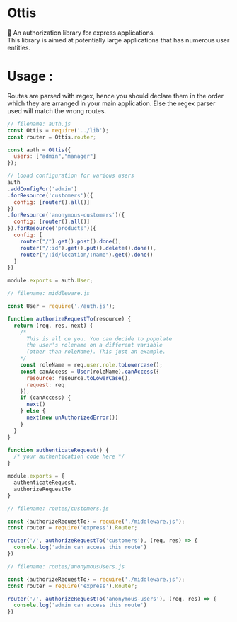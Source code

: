 # Ottis
:cop: An authorization library for express applications. <br>
This library is aimed at potentially large applications that has numerous user entities. <br>


# Usage :
Routes are parsed with regex, hence you should declare them in the order which they are arranged in your main application. Else the regex parser used will match the wrong routes. 

```javascript
// filename: auth.js 
const Ottis = require('../lib');
const router = Ottis.router;

const auth = Ottis({
  users: ["admin","manager"]
});

// looad configuration for various users
auth
.addConfigFor('admin')
.forResource('customers')({
  config: [router().all()]
}) 
.forResource('anonymous-customers')({
  config: [router().all()]
}).forResource('products')({
  config: [
    router("/").get().post().done(),
    router("/:id").get().put().delete().done(),
    router("/:id/location/:name").get().done()
  ]
})

module.exports = auth.User;
```

```javascript
// filename: middleware.js

const User = require('./auth.js');

function authorizeRequestTo(resource) {
  return (req, res, next) {
    /* 
      This is all on you. You can decide to populate 
      the user's rolename on a different variable
      (other than roleName). This just an example. 
    */
    const roleName = req.user.role.toLowercase();
    const canAccess = User(roleName).canAccess({
      resource: resource.toLowerCase(), 
      request: req
    });
    if (canAccess) {
      next()
    } else {
      next(new unAuthorizedError())
    }
  }
}

function authenticateRequest() {
  /* your authentication code here */
}

module.exports = {
  authenticateRequest,
  authorizeRequestTo
}

```

```javascript
// filename: routes/customers.js

const {authorizeRequestTo} = require('./middleware.js');
const router = require('express').Router;

router('/', authorizeRequestTo('customers'), (req, res) => {
  console.log('admin can access this route')
})
```

```javascript
// filename: routes/anonymousUsers.js

const {authorizeRequestTo} = require('./middleware.js');
const router = require('express').Router;

router('/', authorizeRequestTo('anonymous-users'), (req, res) => {
  console.log('admin can access this route')
})
```
